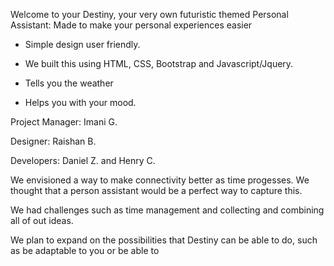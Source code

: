 Welcome to your Destiny, your very own futuristic themed Personal Assistant:
Made to make your personal experiences easier

- Simple design user friendly.

- We built this using HTML, CSS, Bootstrap and Javascript/Jquery.

- Tells you the weather 

- Helps you with your mood. 

Project Manager: Imani G.

Designer: Raishan B.

Developers: Daniel Z. and Henry C.

We envisioned a way to make connectivity better as time progesses. We thought that a person assistant would be a perfect way to capture this.

We had challenges such as time management and collecting and combining all of out ideas.

We plan to expand on the possibilities that Destiny can be able to do, such as be adaptable to you or be able to





